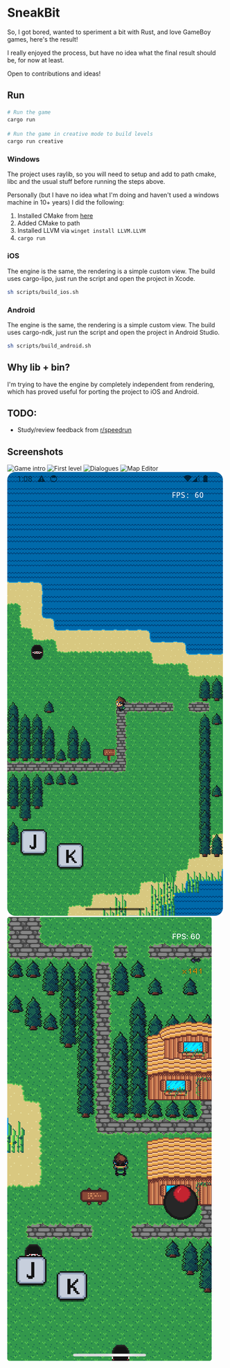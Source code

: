 # SneakBit

So, I got bored, wanted to speriment a bit with Rust, and love GameBoy games, here's the result!

I really enjoyed the process, but have no idea what the final result should be, for now at least.

Open to contributions and ideas!

## Run
```bash
# Run the game
cargo run

# Run the game in creative mode to build levels
cargo run creative
```

### Windows
The project uses raylib, so you will need to setup and add to path cmake, libc and the usual stuff before running the steps above.

Personally (but I have no idea what I'm doing and haven't used a windows machine in 10+ years) I did the following:
1. Installed CMake from [here](https://cmake.org/download/)
2. Added CMake to path
3. Installed LLVM via `winget install LLVM.LLVM`
4. `cargo run` 

### iOS
The engine is the same, the rendering is a simple custom view.
The build uses cargo-lipo, just run the script and open the project in Xcode.
```bash
sh scripts/build_ios.sh
```

### Android
The engine is the same, the rendering is a simple custom view.
The build uses cargo-ndk, just run the script and open the project in Android Studio.
```bash
sh scripts/build_android.sh
```

## Why lib + bin?
I'm trying to have the engine by completely independent from rendering, which has proved useful for porting the project to iOS and Android.

## TODO:
- Study/review feedback from [r/speedrun](https://www.reddit.com/r/speedrun/comments/1gfjpyq/as_a_game_dev_what_can_i_do_to_make_my_game_more/)

## Screenshots
![Game intro](docs/1.png)
![First level](docs/2.png)
![Dialogues](docs/4.png)
![Map Editor](docs/6.png)
![Android](docs/android.png)
![iOS](docs/ios.jpeg)